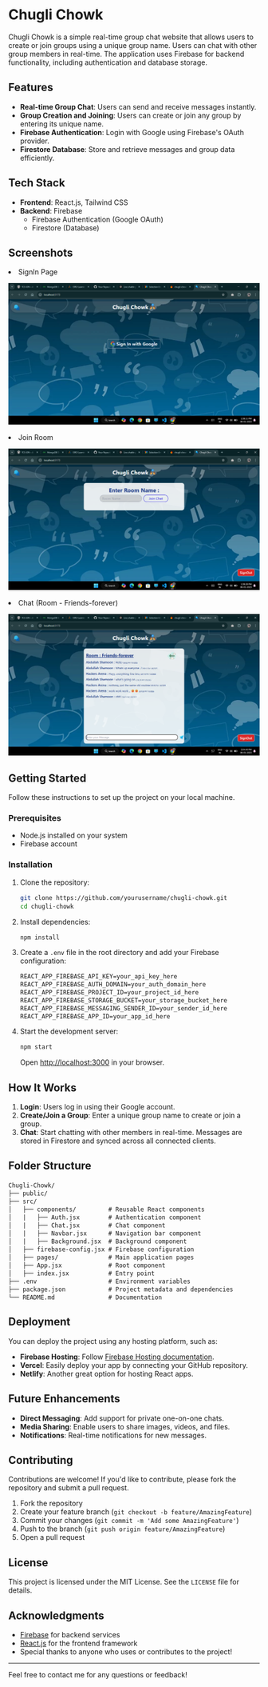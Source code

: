 # Chugli Chowk

Chugli Chowk is a simple real-time group chat website that allows users to create or join groups using a unique group name. Users can chat with other group members in real-time. The application uses Firebase for backend functionality, including authentication and database storage.

## Features

- **Real-time Group Chat**: Users can send and receive messages instantly.
- **Group Creation and Joining**: Users can create or join any group by entering its unique name.
- **Firebase Authentication**: Login with Google using Firebase's OAuth provider.
- **Firestore Database**: Store and retrieve messages and group data efficiently.

## Tech Stack

- **Frontend**: React.js, Tailwind CSS
- **Backend**: Firebase
  - Firebase Authentication (Google OAuth)
  - Firestore (Database)

## Screenshots
<li>SignIn Page

![SignIn Page](./public/images/Screenshot1.png) 

<li>Join Room

![Screenshot of Chugli Chowk](./public/images/Screenshot2.png)

<li>Chat (Room - Friends-forever)

![Screenshot of Chugli Chowk](./public/images/Screenshot3.png)

## Getting Started

Follow these instructions to set up the project on your local machine.

### Prerequisites

- Node.js installed on your system
- Firebase account

### Installation

1. Clone the repository:

   ```bash
   git clone https://github.com/yourusername/chugli-chowk.git
   cd chugli-chowk
   ```

2. Install dependencies:

   ```bash
   npm install
   ```

3. Create a `.env` file in the root directory and add your Firebase configuration:

   ```env
   REACT_APP_FIREBASE_API_KEY=your_api_key_here
   REACT_APP_FIREBASE_AUTH_DOMAIN=your_auth_domain_here
   REACT_APP_FIREBASE_PROJECT_ID=your_project_id_here
   REACT_APP_FIREBASE_STORAGE_BUCKET=your_storage_bucket_here
   REACT_APP_FIREBASE_MESSAGING_SENDER_ID=your_sender_id_here
   REACT_APP_FIREBASE_APP_ID=your_app_id_here
   ```

4. Start the development server:

   ```bash
   npm start
   ```

   Open [http://localhost:3000](http://localhost:3000) in your browser.

## How It Works

1. **Login**: Users log in using their Google account.
2. **Create/Join a Group**: Enter a unique group name to create or join a group.
3. **Chat**: Start chatting with other members in real-time. Messages are stored in Firestore and synced across all connected clients.

## Folder Structure

```
Chugli-Chowk/
├── public/
├── src/
│   ├── components/         # Reusable React components
│   |   ├── Auth.jsx        # Authentication component
│   |   ├── Chat.jsx        # Chat component
│   |   ├── Navbar.jsx      # Navigation bar component
│   |   ├── Background.jsx  # Background component
│   ├── firebase-config.jsx # Firebase configuration
│   ├── pages/              # Main application pages
│   ├── App.jsx             # Root component
│   ├── index.jsx           # Entry point
├── .env                    # Environment variables
├── package.json            # Project metadata and dependencies
└── README.md               # Documentation
```

## Deployment

You can deploy the project using any hosting platform, such as:

- **Firebase Hosting**: Follow [Firebase Hosting documentation](https://firebase.google.com/docs/hosting).
- **Vercel**: Easily deploy your app by connecting your GitHub repository.
- **Netlify**: Another great option for hosting React apps.

## Future Enhancements

- **Direct Messaging**: Add support for private one-on-one chats.
- **Media Sharing**: Enable users to share images, videos, and files.
- **Notifications**: Real-time notifications for new messages.

## Contributing

Contributions are welcome! If you'd like to contribute, please fork the repository and submit a pull request.

1. Fork the repository
2. Create your feature branch (`git checkout -b feature/AmazingFeature`)
3. Commit your changes (`git commit -m 'Add some AmazingFeature'`)
4. Push to the branch (`git push origin feature/AmazingFeature`)
5. Open a pull request

## License

This project is licensed under the MIT License. See the `LICENSE` file for details.

## Acknowledgments

- [Firebase](https://firebase.google.com/) for backend services
- [React.js](https://reactjs.org/) for the frontend framework
- Special thanks to anyone who uses or contributes to the project!

---

Feel free to contact me for any questions or feedback!
